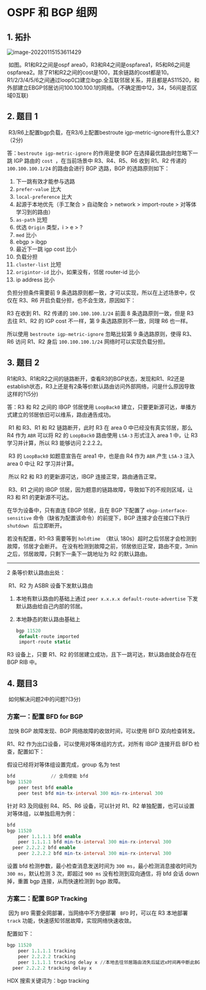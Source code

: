 # OSPF 和 BGP 组网

## 1. 拓扑

![image-20220115153611429](https://s2.loli.net/2022/01/15/3WYK7p2EU6HLouX.png)	

​	如图。R1和R2之间是ospf area0，R3和R4之间是ospfarea1，R5和R6之间是ospfarea2。除了R1和R2之间的cost是100，其余链路的cost都是10。R1/2/3/4/5/6之间通过loop0口建立ibgp.全互联邻居关系，并且都是AS11520，和外部建立EBGP邻居访问100.100.100.1的网络。（不确定图中12，34，56间是否区域0互联)

## 2. 题目 1

​	R3/R6上配置bgp负载，在R3/6上配置bestroute igp-metric-ignore有什么意义?（2分)

答：`bestroute igp-metric-ignore` 的作用是使 BGP 在选择最优路由时忽略下一跳 IGP 路由的 `cost `，在当前场景中 R3、R4、R5、R6 收到 R1、R2 传递的 `100.100.100.1/24` 的路由会进行 BGP 选路，BGP 的选路原则如下：

1. 下一跳有效才能参与选路
2.  `prefer-value` 比大                                                                                                                                                                                                                                                                                                                                                                                                                                                                                                                                                                                                                                                                                                                                                                                                                                                                                                                                                                                                                                                                                                                                                                                                                                                                                                                                                                                                                                                                                                                                                                                                                                                                                                                                                                                                                                                                                                                                                                                                                                                                                                                                                                                                                                                                                                                                                                                                                                                                                                                                           
3. `local-preference` 比大
4. 起源于本地优先（手工聚合 > 自动聚合 > network > import-route > 对等体学习到的路由）
5. `as-path` 比短
6. 优选 `Origin` 类型，i > e > ?
7. `med` 比小
8. ebgp > ibgp
9. 最近下一跳 igp cost 比小
10. 负载分担
11. `cluster-list` 比短
12. `origintor-id` 比小，如果没有，邻居 router-id 比小
13. ip address 比小

负担分担条件需要前 9 条选路原则都一致，才可以实现，所以在上述场景中，仅仅在 R3、R6 开启负载分担，也不会生效，原因如下：

R3 在收到 R1、R2 传递的  `100.100.100.1/24` 前面 8 条选路原则一致，但是 R3 去往 R1、R2 的 IGP cost 不一样，第 9 条选路原则不一致，同理 R6 也一样。

所以使用 `bestroute igp-metric-ignore` 忽略比较第 9 条选路原则，使得 R3、R6  访问 R1、R2 身后 `100.100.100.1/24` 网络时可以实现负载分担。

## 3. 题目 2

​	R1和R3、R1和R2之间的链路断开，查看R3的BGP状态，发现和R1、R2还是establish状态，R3上还是有2条等价默认路由访问外部网络，问是什么原因导致这样的?(5分)

答：R3 和 R2 之间的 IBGP 邻居使用 `LoopBack0` 建立，只要更新源可达，单播方式建立的邻居依旧可以维系，路由通告成功。

​	R1 和 R3、R1 和 R2 链路断开，此时 R3 在 area 0 中已经没有真实邻居，那么 R4 作为 `ABR` 可以将 R2 的 `LoopBack0` 路由使用 `LSA-3` 形式注入 area 1 中，让 R3 学习并计算，所以 R3 能够访问 2.2.2.2。

​	R3 的 `LoopBack0` 如题意宣告在 area1 中，也是由 R4 作为 `ABR` 产生 `LSA-3` 注入 area 0 中让 R2 学习并计算。

​	所以 R2 和 R3 的更新源可达，IBGP 连接正常，路由通告正常。

​	R3、R1 之间的 IBGP 邻居，因为题意的链路故障，导致如下的不规则区域，让 R3 和 R1 的更新源不可达。

在华为设备中，只有直连 EBGP 邻居，且在 BGP 下配置了 `ebgp-interface-sensitive`  命令（缺省为配置该命令）的前提下，BGP 连接才会在接口下执行 `shutdown ` 后立即断开。

若没有配置，R1-R3 需要等到 `holdtime `（默认 180s）超时之后邻居才会检测到故障，邻居才会断开。 在没有检测到故障之前，邻居依旧正常，路由不变，3min 之后，邻居故障，只剩下一条下一跳地址为 R2 的默认路由。

------

2 条等价默认路由出处：

​	R1、R2 为 ASBR 设备下发默认路由

1. 本地有默认路由的基础上通过 `peer x.x.x.x default-route-advertise` 下发默认路由给自己内部的邻居。

2. 本地静态的默认路由基础上

   ```sql
   bgp 11520
   	default-route imported
   	import-route static
   ```

R3 设备上，只要 R1、R2 的邻居建立成功，且下一跳可达，默认路由就会存在在 BGP RIB 中。

## 4. 题目3

​	如何解决问题2中的问题?(3分)

### 方案一：配置 BFD for BGP

​	加快 BGP 故障发现、BGP 网络故障的收敛时间，可以使用 BFD 双向检查转发。

R1、R2 作为出口设备，可以使用对等体组的方式，对所有 IBGP 连接开启 BFD 检查，配置如下：

假设已经将对等体组设置完成，group 名为 test

```sql
bfd				// 全局使能 bfd
bgp 11520
	peer test bfd enable
	peer test bfd min-tx-interval 300 min-rx-interval 300
```

针对 R3 及同级别 R4、R5、R6 设备，可以针对 R1、R2 单独配置，也可以设置对等体组，以单独启用为例：

```sql
bfd
bgp 11520
	peer 1.1.1.1 bfd enable
	peer 1.1.1.1 bfd min-tx-interval 300 min-rx-interval 300
  peer 2.2.2.2 bfd enable
	peer 2.2.2.2 bfd min-tx-interval 300 min-rx-interval 300
```

设置 bfd 检测参数，最小检查消息发送时间为 `300 ms`，最小检测消息接收时间为 `300 ms`，默认检测 3 次，即超过 `900 ms` 没有检测到双向通信，将 bfd 会话 down 掉，重置 bgp 连接，从而快速检测到 bgp 故障。

### 方案二：配置 BGP Tracking

​	因为 `BFD` 需要全网部署，当网络中不方便部署 `	BFD` 时，可以在 R3 本地部署 `track` 功能，快速感知邻居故障，实现网络快速收敛。

配置如下：

```sql
bgp 11520
	peer 1.1.1.1 tracking
	peer 2.2.2.2 tracking
	peer 1.1.1.1 tracking delay x //本地去往邻居路由消失后延迟x时间再中断此BGP邻居（X取值范围0--65535S，推荐大于IGP的收敛时间）
  peer 2.2.2.2 tracking delay x
```



HDX 搜索关键词为：bgp tracking